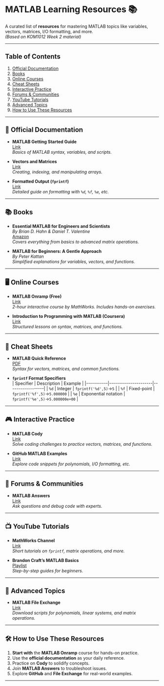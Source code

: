 # MATLAB Learning Resources 📚

A curated list of **resources** for mastering MATLAB topics like variables, vectors, matrices, I/O formatting, and more.  
*(Based on KOM1012 Week 2 material)*

---

## Table of Contents
1. [Official Documentation](#-official-documentation)
2. [Books](#-books)
3. [Online Courses](#-online-courses)
4. [Cheat Sheets](#-cheat-sheets)
5. [Interactive Practice](#-interactive-practice)
6. [Forums & Communities](#-forums--communities)
7. [YouTube Tutorials](#-youtube-tutorials)
8. [Advanced Topics](#-advanced-topics)
9. [How to Use These Resources](#-how-to-use-these-resources)

---

## 📑 Official Documentation
- **MATLAB Getting Started Guide**  
  [Link](https://www.mathworks.com/help/matlab/getting-started-with-matlab.html)  
  *Basics of MATLAB syntax, variables, and scripts.*

- **Vectors and Matrices**  
  [Link](https://www.mathworks.com/help/matlab/matrices-and-arrays.html)  
  *Creating, indexing, and manipulating arrays.*

- **Formatted Output (`fprintf`)**  
  [Link](https://www.mathworks.com/help/matlab/ref/fprintf.html)  
  *Detailed guide on formatting with `%d`, `%f`, `%e`, etc.*

---

## 📚 Books
- **Essential MATLAB for Engineers and Scientists**  
  *By Brian D. Hahn & Daniel T. Valentine*  
  [Amazon](https://www.amazon.com/Essential-MATLAB-Scientists-Engineers-Valentine/dp/0123748836)  
  *Covers everything from basics to advanced matrix operations.*

- **MATLAB for Beginners: A Gentle Approach**  
  *By Peter Kattan*  
  *Simplified explanations for variables, vectors, and functions.*

---

## 🖥 Online Courses
- **MATLAB Onramp (Free)**  
  [Link](https://matlabacademy.mathworks.com/details/matlab-onramp/gettingstarted)  
  *2-hour interactive course by MathWorks. Includes hands-on exercises.*

- **Introduction to Programming with MATLAB (Coursera)**  
  [Link](https://www.coursera.org/learn/matlab)  
  *Structured lessons on syntax, matrices, and functions.*

---

## 📜 Cheat Sheets
- **MATLAB Quick Reference**  
  [PDF](https://www.mathworks.com/content/dam/mathworks/fact-sheet/matlab-cheat-sheet.pdf)  
  *Syntax for vectors, matrices, and common functions.*

- **`fprintf` Format Specifiers**  
  | Specifier | Description          | Example          |
  |-----------|----------------------|------------------|
  | `%d`      | Integer              | `fprintf('%d',5)`→`5` |
  | `%f`      | Fixed-point          | `fprintf('%f',5)`→`5.000000` |
  | `%e`      | Exponential notation | `fprintf('%e',5)`→`5.000000e+00` |

---

## 🎮 Interactive Practice
- **MATLAB Cody**  
  [Link](https://www.mathworks.com/matlabcentral/cody)  
  *Solve coding challenges to practice vectors, matrices, and functions.*

- **GitHub MATLAB Examples**  
  [Link](https://github.com/topics/matlab-examples)  
  *Explore code snippets for polynomials, I/O formatting, etc.*

---

## 💬 Forums & Communities
- **MATLAB Answers**  
  [Link](https://www.mathworks.com/matlabcentral/answers/)  
  *Ask questions and debug code with experts.*

---

## 📺 YouTube Tutorials
- **MathWorks Channel**  
  [Link](https://www.youtube.com/user/MATLAB)  
  *Short tutorials on `fprintf`, matrix operations, and more.*

- **Brandon Craft’s MATLAB Basics**  
  [Playlist](https://www.youtube.com/playlist?list=PL4B6064A0B8F4C8F)  
  *Step-by-step guides for beginners.*

---

## 🚀 Advanced Topics
- **MATLAB File Exchange**  
  [Link](https://www.mathworks.com/matlabcentral/fileexchange/)  
  *Download scripts for polynomials, linear systems, and matrix operations.*

---

## 🛠 How to Use These Resources
1. **Start with** the **MATLAB Onramp** course for hands-on practice.
2. Use the **official documentation** as your daily reference.
3. Practice on **Cody** to solidify concepts.
4. Join **MATLAB Answers** to troubleshoot issues.
5. Explore **GitHub** and **File Exchange** for real-world examples.

---
